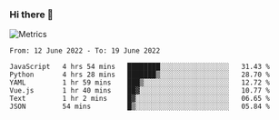 ### Hi there 👋

![Metrics](https://github.com/radoapx/radoapx/blob/main/github-metrics.svg)

<!--START_SECTION:waka-->

```text
From: 12 June 2022 - To: 19 June 2022

JavaScript   4 hrs 54 mins   ████████░░░░░░░░░░░░░░░░░   31.43 %
Python       4 hrs 28 mins   ███████▒░░░░░░░░░░░░░░░░░   28.70 %
YAML         1 hr 59 mins    ███▒░░░░░░░░░░░░░░░░░░░░░   12.72 %
Vue.js       1 hr 40 mins    ██▓░░░░░░░░░░░░░░░░░░░░░░   10.77 %
Text         1 hr 2 mins     █▓░░░░░░░░░░░░░░░░░░░░░░░   06.65 %
JSON         54 mins         █▒░░░░░░░░░░░░░░░░░░░░░░░   05.84 %
```

<!--END_SECTION:waka-->

<!--
**radoapx/radoapx** is a ✨ _special_ ✨ repository because its `README.md` (this file) appears on your GitHub profile.

Here are some ideas to get you started:

- 🔭 I’m currently working on ...
- 🌱 I’m currently learning ...
- 👯 I’m looking to collaborate on ...
- 🤔 I’m looking for help with ...
- 💬 Ask me about ...
- 📫 How to reach me: ...
- 😄 Pronouns: ...
- ⚡ Fun fact: ...
-->
